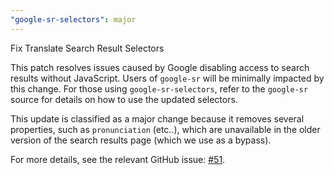 ```yaml
---
"google-sr-selectors": major
---
```


Fix Translate Search Result Selectors

This patch resolves issues caused by Google disabling access to search results without JavaScript. Users of `google-sr` will be minimally impacted by this change. For those using `google-sr-selectors`, refer to the `google-sr` source for details on how to use the updated selectors.  

This update is classified as a major change because it removes several properties, such as `pronunciation` (etc..), which are unavailable in the older version of the search results page (which we use as a bypass).  

For more details, see the relevant GitHub issue: [#51](https://github.com/typicalninja/google-sr/issues/51).